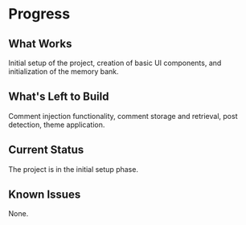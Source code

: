 # Progress

## What Works

Initial setup of the project, creation of basic UI components, and initialization of the memory bank.

## What's Left to Build

Comment injection functionality, comment storage and retrieval, post detection, theme application.

## Current Status

The project is in the initial setup phase.

## Known Issues

None.
